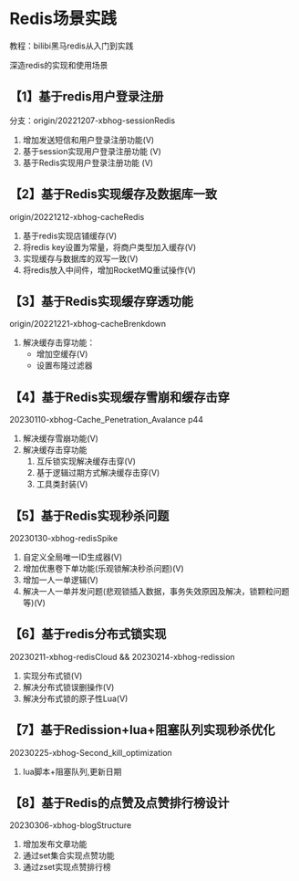 # Redis场景实践
教程：bilibi黑马redis从入门到实践

深造redis的实现和使用场景
## 【1】基于redis用户登录注册 
分支：origin/20221207-xbhog-sessionRedis
1. 增加发送短信和用户登录注册功能(V)
2. 基于session实现用户登录注册功能 (V) 
3. 基于Redis实现用户登录注册功能  (V)    
## 【2】基于Redis实现缓存及数据库一致
origin/20221212-xbhog-cacheRedis 
1. 基于redis实现店铺缓存(V)
2. 将redis key设置为常量，将商户类型加入缓存(V)
3. 实现缓存与数据库的双写一致(V)
4. 将redis放入中间件，增加RocketMQ重试操作(V)
## 【3】基于Redis实现缓存穿透功能 
origin/20221221-xbhog-cacheBrenkdown
1. 解决缓存击穿功能：
   - 增加空缓存(V)
   - 设置布隆过滤器
## 【4】基于Redis实现缓存雪崩和缓存击穿
20230110-xbhog-Cache_Penetration_Avalance p44
1. 解决缓存雪崩功能(V)
2. 解决缓存击穿功能
   1. 互斥锁实现解决缓存击穿(V)
   2. 基于逻辑过期方式解决缓存击穿(V)
   3. 工具类封装(V)
## 【5】基于Redis实现秒杀问题
20230130-xbhog-redisSpike
1. 自定义全局唯一ID生成器(V)
2. 增加优惠卷下单功能(乐观锁解决秒杀问题)(V)
3. 增加一人一单逻辑(V)
4. 解决一人一单并发问题(悲观锁插入数据，事务失效原因及解决，锁颗粒问题等)(V)
## 【6】基于redis分布式锁实现
20230211-xbhog-redisCloud && 20230214-xbhog-redission
1. 实现分布式锁(V)
2. 解决分布式锁误删操作(V)
3. 解决分布式锁的原子性Lua(V)
## 【7】基于Redission+lua+阻塞队列实现秒杀优化
20230225-xbhog-Second_kill_optimization
1. lua脚本+阻塞队列,更新日期
## 【8】基于Redis的点赞及点赞排行榜设计
20230306-xbhog-blogStructure
1. 增加发布文章功能
2. 通过set集合实现点赞功能
3. 通过zset实现点赞排行榜